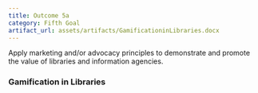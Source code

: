 ```yaml
---
title: Outcome 5a
category: Fifth Goal
artifact_url: assets/artifacts/GamificationinLibraries.docx
---
```

Apply marketing and/or advocacy principles to demonstrate and promote the value of libraries and information agencies.
### **Gamification in Libraries** ###
